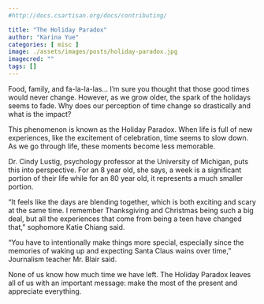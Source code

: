 ```yaml
---
#http://docs.csartisan.org/docs/contributing/

title: "The Holiday Paradox"
author: "Karina Yue"
categories: [ misc ]
image: ./assets/images/posts/holiday-paradox.jpg
imagecred: ""
tags: []
---
```

Food, family, and fa-la-la-las… I’m sure you thought that those good times would never change. However, as we grow older, the spark of the holidays seems to fade. Why does our perception of time change so drastically and what is the impact?

This phenomenon is known as the Holiday Paradox. When life is full of new experiences, like the excitement of celebration, time seems to slow down. As we go through life, these moments become less memorable.

Dr. Cindy Lustig, psychology professor at the University of Michigan, puts this into perspective. For an 8 year old, she says, a week is a significant portion of their life while for an 80 year old, it represents a much smaller portion.

“It feels like the days are blending together, which is both exciting and scary at the same time. I remember Thanksgiving and Christmas being such a big deal, but all the experiences that come from being a teen have changed that,” sophomore Katie Chiang said.

“You have to intentionally make things more special, especially since the memories of waking up and expecting Santa Claus wains over time,” Journalism teacher Mr. Blair said.

None of us know how much time we have left. The Holiday Paradox leaves all of us with an important message: make the most of the present and appreciate everything.